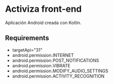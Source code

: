 # Activiza front-end

Aplicación Android creada con Kotlin. 

## Requirements

-   targetApi="31"
-   android.permission.INTERNET
-   android.permission.POST_NOTIFICATIONS
-   android.permission.VIBRATE
-   android.permission.MODIFY_AUDIO_SETTINGS
-   android.permission.ACTIVITY_RECOGNITION
